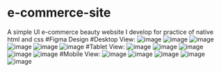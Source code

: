 # e-commerce-site
A simple UI e-commerce beauty website I develop for practice of native html and css
#Figma Design
#Desktop View:
![image](https://user-images.githubusercontent.com/127162504/225505710-8d4bdf60-ee12-4510-97da-b50594d7d087.png)
![image](https://user-images.githubusercontent.com/127162504/225505743-091b407c-b2a2-4e2b-959b-9cc276e2d05e.png)
![image](https://user-images.githubusercontent.com/127162504/225505830-0e646148-c0b2-4746-985c-1f66e9f4c341.png)
![image](https://user-images.githubusercontent.com/127162504/225505920-88647235-d12d-4cfe-b101-17794a23046e.png)
![image](https://user-images.githubusercontent.com/127162504/225505950-92263425-6b4f-47eb-953e-54287a45a5f1.png)
![image](https://user-images.githubusercontent.com/127162504/225506013-38b1453e-a722-426e-bc71-956bdd78073b.png)
#Tablet View:
![image](https://user-images.githubusercontent.com/127162504/225506080-cf7055a3-9e9a-4c90-9e57-dbc5e2298a77.png)
![image](https://user-images.githubusercontent.com/127162504/225506122-a004b368-98ba-4f8f-9e64-ab7f3be2af59.png)
![image](https://user-images.githubusercontent.com/127162504/225506169-bc846670-9d47-4c47-aa49-faa501d91b89.png)
![image](https://user-images.githubusercontent.com/127162504/225506236-e25330dd-2e04-4a72-8598-2451b1c72fb7.png)
![image](https://user-images.githubusercontent.com/127162504/225506291-9cf4e390-7a67-4114-aaec-9aabc753df76.png)
#Mobile View:
![image](https://user-images.githubusercontent.com/127162504/225506409-c0b37c34-f6ae-492a-9ea2-dfdecef8bbb6.png)
![image](https://user-images.githubusercontent.com/127162504/225506436-6e9f9fbb-aacd-4480-a51b-6b4fe240b256.png)
![image](https://user-images.githubusercontent.com/127162504/225506495-d2146ef6-43d8-4232-9a5f-979fa1fc929a.png)
![image](https://user-images.githubusercontent.com/127162504/225506557-feeb90c5-dce4-4149-bd6b-4abe7f194394.png)
![image](https://user-images.githubusercontent.com/127162504/225506596-fd844d32-3deb-41fe-b1de-d0be3d5b55df.png)
